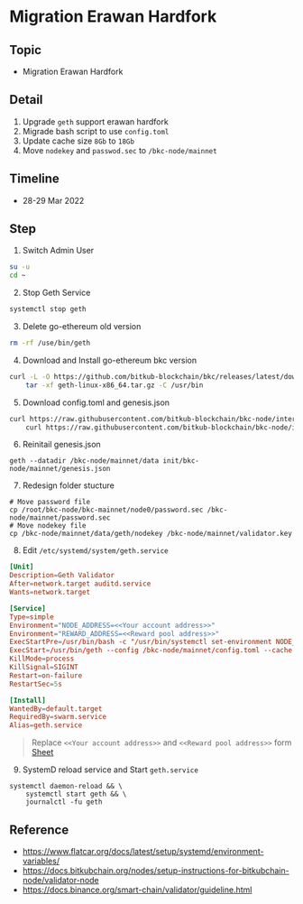 # Migration Erawan Hardfork

## Topic
- Migration Erawan Hardfork

## Detail
1. Upgrade `geth` support erawan hardfork
2. Migrade bash script to use `config.toml`
1. Update cache size `8Gb` to `18Gb`
2. Move `nodekey` and `passwod.sec` to `/bkc-node/mainnet`

## Timeline
- 28-29 Mar 2022

## Step
1. Switch Admin User
```sh
su -u
cd ~
```

2. Stop Geth Service
```sh
systemctl stop geth
```

3. Delete go-ethereum old version
```sh
rm -rf /use/bin/geth
```

4. Download and Install go-ethereum bkc version
```sh
curl -L -O https://github.com/bitkub-blockchain/bkc/releases/latest/download/geth-linux-x86_64.tar.gz && \
    tar -xf geth-linux-x86_64.tar.gz -C /usr/bin
```

5. Download config.toml and genesis.json
```sh
curl https://raw.githubusercontent.com/bitkub-blockchain/bkc-node/internal/mainnet/genesis.json -o /bkc-node/mainnet/genesis.json && \
    curl https://raw.githubusercontent.com/bitkub-blockchain/bkc-node/internal/mainnet/config.toml -o /bkc-node/mainnet/config.toml
``` 

6. Reinitail genesis.json
```
geth --datadir /bkc-node/mainnet/data init/bkc-node/mainnet/genesis.json
```

7. Redesign folder stucture
```
# Move password file
cp /root/bkc-node/bkc-mainnet/node0/password.sec /bkc-node/mainnet/password.sec
# Move nodekey file
cp /bkc-node/mainnet/data/geth/nodekey /bkc-node/mainnet/validator.key
```

8. Edit `/etc/systemd/system/geth.service`
```toml
[Unit]
Description=Geth Validator
After=network.target auditd.service
Wants=network.target

[Service]
Type=simple
Environment="NODE_ADDRESS=<<Your account address>>"
Environment="REWARD_ADDRESS=<<Reward pool address>>"
ExecStartPre=/usr/bin/bash -c "/usr/bin/systemctl set-environment NODE_NAME=$(hostname) && /usr/bin/systemctl set-environment IP=$(curl ifconfig.me)"
ExecStart=/usr/bin/geth --config /bkc-node/mainnet/config.toml --cache 18000 --identity "${NODE_NAME}" --ethstats "${NODE_NAME}:s3cr3t@49.0.194.80:4000" --nodekey /bkc-node/mainnet/validator.key --mine --miner.etherbase ${REWARD_ADDRESS} --unlock ${NODE_ADDRESS} --allow-insecure-unlock --password /bkc-node/mainnet/password.sec
KillMode=process
KillSignal=SIGINT
Restart=on-failure
RestartSec=5s

[Install]
WantedBy=default.target 
RequiredBy=swarm.service
Alias=geth.service
```
> Replace `<<Your account address>>` and `<<Reward pool address>>` form [Sheet](https://docs.google.com/spreadsheets/d/1QPSP8GYxQJJSaSkdT6H1tXft-_CGFsz7RzFDWmJbX98/edit#gid=1196957597) 


9. SystemD reload service and Start `geth.service`
```
systemctl daemon-reload && \
    systemctl start geth && \
    journalctl -fu geth
```

## Reference
- https://www.flatcar.org/docs/latest/setup/systemd/environment-variables/
- https://docs.bitkubchain.org/nodes/setup-instructions-for-bitkubchain-node/validator-node
- https://docs.binance.org/smart-chain/validator/guideline.html